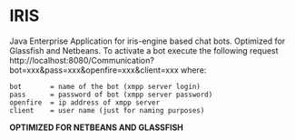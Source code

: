 IRIS
========

Java Enterprise Application for iris-engine based chat bots. Optimized for Glassfish and Netbeans. To activate a bot execute the following request
http://localhost:8080/Communication?bot=xxx&pass=xxx&openfire=xxx&client=xxx where:

```
bot       = name of the bot (xmpp server login)
pass      = password of bot (xmpp server password)
openfire  = ip address of xmpp server
client    = user name (just for naming purposes)
```

**OPTIMIZED FOR NETBEANS AND GLASSFISH**
